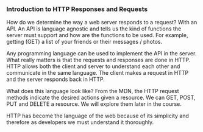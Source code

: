 
### Introduction to HTTP Responses and Requests

How do we determine the way a web server responds to a request? With an API. An API is language agnostic and tells us the kind of functions the server must support and how are the functions to be used. For example, getting (GET) a list of your friends or their messages / photos.

Any programming language can be used to implement the API in the server. What really matters is that the requests and responses are done in HTTP. HTTP allows both the client and server to understand each other and communicate in the same language. The client makes a request in HTTP and the server responds back in HTTP. 

What does this language look like? From the MDN, the HTTP request methods indicate the desired actions given a resource. We can GET, POST, PUT and DELETE a resource. We will explore them later in the course. 

HTTP has become the language of the web because of its simplicity and therefore as developers we must understand it thoroughly.
